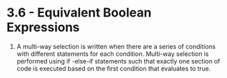 # 3.6 - Equivalent Boolean Expressions
1. A multi-way selection is written when there are a series of conditions with different statements for each condition. Multi-way selection is performed using if -else-if statements such that exactly one section of code is executed based on the first condition that evaluates to true.